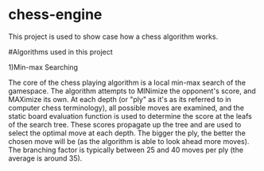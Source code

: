# chess-engine
This project is used to show case how a chess algorithm works.

#Algorithms used in this project

1)Min-max Searching

The core of the chess playing algorithm is a local min-max search of the gamespace.
The algorithm attempts to MINimize the opponent's score, and MAXimize its own. At each depth
(or "ply" as it's as its referred to in computer chess terminology), all possible moves are examined,
and the static board evaluation function is used to determine the score at the leafs of the search tree.
These scores propagate up the tree and are used to select the optimal move at each depth. The bigger
the ply, the better the chosen move will be (as the algorithm is able to look ahead more moves). The
branching factor is typically between 25 and 40 moves per ply (the average is around 35). 

